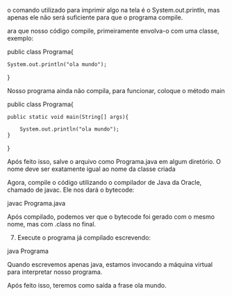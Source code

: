 
o comando utilizado para imprimir algo na tela é o System.out.println, mas apenas ele não será suficiente para que o programa compile.

ara que nosso código compile, primeiramente envolva-o com uma classe, exemplo:

public class Programa{

    System.out.println("ola mundo");
}


Nosso programa ainda não compila, para funcionar, coloque o método main

public class Programa{

    public static void main(String[] args){

        System.out.println("ola mundo");
    }
}



Após feito isso, salve o arquivo como Programa.java em algum diretório. O nome deve ser exatamente igual ao nome da classe criada

Agora, compile o código utilizando o compilador de Java da Oracle, chamado de javac. Ele nos dará o bytecode:

javac Programa.java

 Após compilado, podemos ver que o bytecode foi gerado com o mesmo nome, mas com .class no final.

7) Execute o programa já compilado escrevendo:

java Programa

Quando escrevemos apenas java, estamos invocando a máquina virtual para interpretar nosso programa.

Após feito isso, teremos como saída a frase ola mundo.
